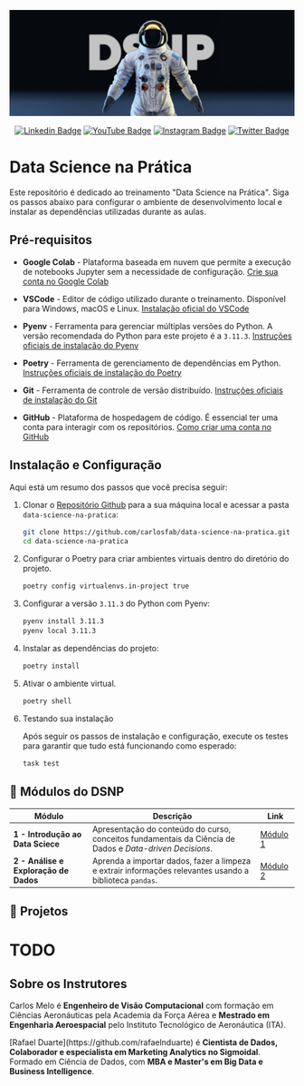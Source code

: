 [<img src="assets/dsnp_banner.png" alt="Data Science na Prática | https://sigmoidal.ai)" title="Data Science na Prática | https://sigmoidal.ai)"/>](https://sigmoidal.ai/)

<div align="center">
  
  [![Linkedin Badge](https://img.shields.io/badge/LinkedIn-0077B5?style=flat-square&logo=Linkedin&logoColor=white&link=https://www.linkedin.com/in/carlos-melo-data-science/)](https://www.linkedin.com/in/carlos-melo-data-science/)
  [![YouTube Badge](https://img.shields.io/badge/YouTube-FF0000?style=flat-square&logo=youtube&logoColor=white)](https://www.youtube.com/@CarlosMeloSigmoidal)
  [![Instagram Badge](https://img.shields.io/badge/Instagram-E4405F?style=flat-square&logo=instagram&logoColor=white)](https://www.instagram.com/carlos_melo.py)
  [![Twitter Badge](https://img.shields.io/twitter/follow/:carlos_melo_py)](https://twitter.com/carlos_melo_py)

</div>

# Data Science na Prática

Este repositório é dedicado ao treinamento "Data Science na Prática". Siga os passos abaixo para configurar o ambiente de desenvolvimento local e instalar as dependências utilizadas durante as aulas.

## Pré-requisitos

* **Google Colab** - Plataforma baseada em nuvem que permite a execução de notebooks Jupyter sem a necessidade de configuração. [Crie sua conta no Google Colab](https://colab.research.google.com/signup)

* **VSCode** - Editor de código utilizado durante o treinamento. Disponível para Windows, macOS e Linux. [Instalação oficial do VSCode](https://code.visualstudio.com/download)

* **Pyenv** - Ferramenta para gerenciar múltiplas versões do Python. A versão recomendada do Python para este projeto é a `3.11.3`. [Instruções oficiais de instalação do Pyenv](https://github.com/pyenv/pyenv#installation)

* **Poetry** - Ferramenta de gerenciamento de dependências em Python. [Instruções oficiais de instalação do Poetry](https://python-poetry.org/docs/#installation)

* **Git** - Ferramenta de controle de versão distribuído. [Instruções oficiais de instalação do Git](https://git-scm.com/book/en/v2/Getting-Started-Installing-Git)

* **GitHub** - Plataforma de hospedagem de código. É essencial ter uma conta para interagir com os repositórios. [Como criar uma conta no GitHub](https://docs.github.com/pt/get-started/onboarding/getting-started-with-your-github-account)

## Instalação e Configuração

Aqui está um resumo dos passos que você precisa seguir:

1. Clonar o [Repositório Github](https://github.com/carlosfab/data-science-na-pratica) para a sua máquina local e acessar a pasta `data-science-na-pratica`:

   ```bash
   git clone https://github.com/carlosfab/data-science-na-pratica.git
   cd data-science-na-pratica
   ```

2. Configurar o Poetry para criar ambientes virtuais dentro do diretório do projeto.

   ```bash
   poetry config virtualenvs.in-project true
   ```

3. Configurar a versão `3.11.3` do Python com Pyenv:

   ```bash
   pyenv install 3.11.3
   pyenv local 3.11.3
   ```

4. Instalar as dependências do projeto:

   ```bash
   poetry install
   ```

5. Ativar o ambiente virtual.

   ```bash
   poetry shell
   ```

6. Testando sua instalação

   Após seguir os passos de instalação e configuração, execute os testes para garantir que tudo está funcionando como esperado:

   ```bash
   task test
   ```

## **🚀 Módulos do DSNP**

| Módulo | Descrição | Link |
|--------|-----------|----------------------|
| **1 - Introdução ao Data Sciece** | Apresentação do conteúdo do curso, conceitos fundamentais da Ciência de Dados e *Data-driven Decisions*. | [Módulo 1](notebooks/01_introducao_ao_data_science) |
| **2 - Análise e Exploração de Dados** | Aprenda a importar dados, fazer a limpeza e extrair informações relevantes usando a biblioteca `pandas`. | [Módulo 2](notebooks/02_analise_e_exploracao_de_dados) |

## 🚀 Projetos

# TODO

## Sobre os Instrutores

<p align="left">
Carlos Melo é <strong>Engenheiro de Visão Computacional</strong> com formação em Ciências Aeronáuticas pela Academia da Força Aérea e <strong>Mestrado em Engenharia Aeroespacial</strong> pelo Instituto Tecnológico de Aeronáutica (ITA).
</p>

<p align="left">
[Rafael Duarte](https://github.com/rafaelnduarte) é <strong>Cientista de Dados, Colaborador e especialista em Marketing Analytics no Sigmoidal</strong>. Formado em Ciência de Dados, com <strong>MBA e Master's em Big Data e Business Intelligence</strong>.
</p>
